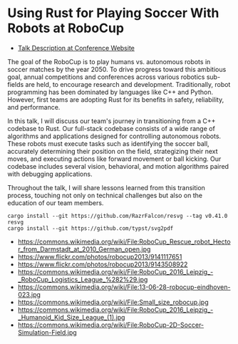 # Using Rust for Playing Soccer With Robots at RoboCup

- [Talk Description at Conference Website](https://rustfest.ch/talks/using-rust-for-playing-soccer-with-robots-at-robocup/)

The goal of the RoboCup is to play humans vs. autonomous robots in soccer matches by the year 2050.
To drive progress toward this ambitious goal, annual competitions and conferences across various robotics sub-fields are held, to encourage research and development.
Traditionally, robot programming has been dominated by languages like C++ and Python.
However, first teams are adopting Rust for its benefits in safety, reliability, and performance.

In this talk, I will discuss our team's journey in transitioning from a C++ codebase to Rust.
Our full-stack codebase consists of a wide range of algorithms and applications designed for controlling autonomous robots.
These robots must execute tasks such as identifying the soccer ball, accurately determining their position on the field, strategizing their next moves, and executing actions like forward movement or ball kicking.
Our codebase includes several vision, behavioral, and motion algorithms paired with debugging applications.

Throughout the talk, I will share lessons learned from this transition process, touching not only on technical challenges but also on the education of our team members.

```
cargo install --git https://github.com/RazrFalcon/resvg --tag v0.41.0 resvg
cargo install --git https://github.com/typst/svg2pdf
```

- https://commons.wikimedia.org/wiki/File:RoboCup_Rescue_robot_Hector_from_Darmstadt_at_2010_German_open.jpg
- https://www.flickr.com/photos/robocup2013/9141117651
- https://www.flickr.com/photos/robocup2013/9143508922
- https://commons.wikimedia.org/wiki/File:RoboCup_2016_Leipzig_-_RoboCup_Logistics_League_%282%29.jpg
- https://commons.wikimedia.org/wiki/File:13-06-28-robocup-eindhoven-023.jpg
- https://commons.wikimedia.org/wiki/File:Small_size_robocup.jpg
- https://commons.wikimedia.org/wiki/File:RoboCup_2016_Leipzig_-_Humanoid_Kid_Size_League_(1).jpg
- https://commons.wikimedia.org/wiki/File:RoboCup-2D-Soccer-Simulation-Field.jpg
